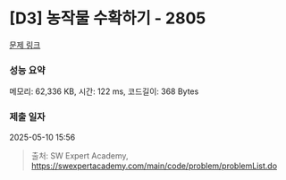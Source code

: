 # [D3] 농작물 수확하기 - 2805 

[문제 링크](https://swexpertacademy.com/main/code/problem/problemDetail.do?contestProbId=AV7GLXqKAWYDFAXB) 

### 성능 요약

메모리: 62,336 KB, 시간: 122 ms, 코드길이: 368 Bytes

### 제출 일자

2025-05-10 15:56



> 출처: SW Expert Academy, https://swexpertacademy.com/main/code/problem/problemList.do